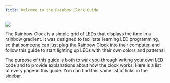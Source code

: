 ```yaml
---
title: Welcome to the Rainbow Clock Guide
---
```


![](static/rainbow-clock-photo.png)

The Rainbow Clock is a simple grid of LEDs that displays the time in a rainbow gradient. It was designed to facilitate learning LED programming, so that someone can just plug the Rainbow Clock into their computer, and follow this guide to start lighting up LEDs with their own colors and patterns!

The purpose of this guide is both to walk you through writing your own LED code and to provide explanations about how the clock works. Here is a list of every page in this guide. You can find this same list of links in the sidebar.

